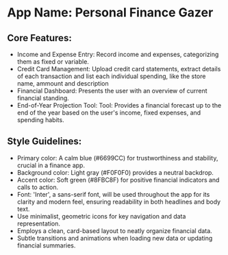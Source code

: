 # **App Name**: Personal Finance Gazer

## Core Features:

- Income and Expense Entry: Record income and expenses, categorizing them as fixed or variable.
- Credit Card Management: Upload credit card statements, extract details of each transaction and list each individual spending, like the store name, ammount and description
- Financial Dashboard: Presents the user with an overview of current financial standing.
- End-of-Year Projection Tool: Tool: Provides a financial forecast up to the end of the year based on the user's income, fixed expenses, and spending habits.

## Style Guidelines:

- Primary color: A calm blue (#6699CC) for trustworthiness and stability, crucial in a finance app.
- Background color: Light gray (#F0F0F0) provides a neutral backdrop.
- Accent color: Soft green (#8FBC8F) for positive financial indicators and calls to action.
- Font: 'Inter', a sans-serif font, will be used throughout the app for its clarity and modern feel, ensuring readability in both headlines and body text.
- Use minimalist, geometric icons for key navigation and data representation.
- Employs a clean, card-based layout to neatly organize financial data.
- Subtle transitions and animations when loading new data or updating financial summaries.